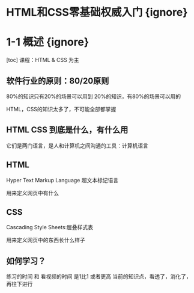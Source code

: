 # HTML和CSS零基础权威入门 {ignore}
# 1-1 概述 {ignore}
[toc]
课程：HTML & CSS 为主

## 软件行业的原则：80/20原则

80%的知识只有20%的场景可以用到
20%的知识，有80%的场景可以用的

HTML，CSS的知识太多了，不可能全部都掌握

## HTML CSS 到底是什么，有什么用

它们是两门语言，是人和计算机之间沟通的工具：计算机语言

## HTML

Hyper Text Markup Language
超文本标记语言

用来定义网页中有什么

## CSS

Cascading Style Sheets:层叠样式表

用来定义网页中的东西长什么样子

## 如何学习？

练习的时间 和 看视频的时间 是1比1 或者更高
当前的知识点，看透了，消化了，再往下进行


